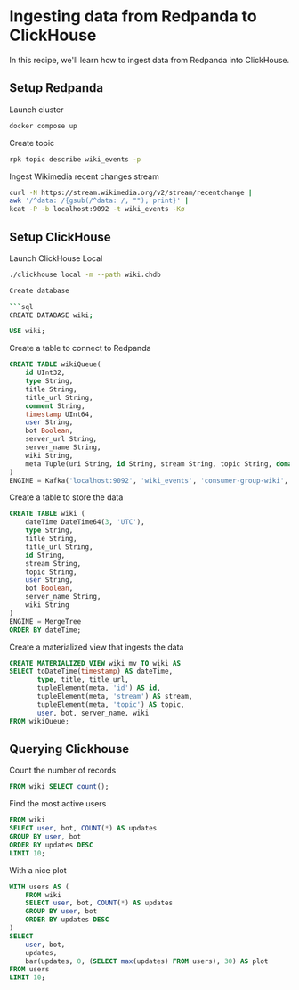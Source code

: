 # Ingesting data from Redpanda to ClickHouse

In this recipe, we'll learn how to ingest data from Redpanda into ClickHouse.

## Setup Redpanda

Launch cluster

```bash
docker compose up
```

Create topic

```bash
rpk topic describe wiki_events -p
```

Ingest Wikimedia recent changes stream

```bash
curl -N https://stream.wikimedia.org/v2/stream/recentchange |
awk '/^data: /{gsub(/^data: /, ""); print}' |
kcat -P -b localhost:9092 -t wiki_events -Kø
```

## Setup ClickHouse

Launch ClickHouse Local

```bash
./clickhouse local -m --path wiki.chdb

Create database

```sql
CREATE DATABASE wiki;
```

```sql
USE wiki;
```

Create a table to connect to Redpanda

```sql
CREATE TABLE wikiQueue(
    id UInt32,
    type String,
    title String,
    title_url String,
    comment String,
    timestamp UInt64,
    user String,
    bot Boolean,
    server_url String,
    server_name String,
    wiki String,
    meta Tuple(uri String, id String, stream String, topic String, domain String)
)
ENGINE = Kafka('localhost:9092', 'wiki_events', 'consumer-group-wiki', 'JSONEachRow');
```

Create a table to store the data

```sql
CREATE TABLE wiki (
    dateTime DateTime64(3, 'UTC'),
    type String,
    title String,
    title_url String,
    id String,
    stream String,
    topic String,
    user String,
    bot Boolean, 
    server_name String,
    wiki String
) 
ENGINE = MergeTree 
ORDER BY dateTime;
```

Create a materialized view that ingests the data

```sql
CREATE MATERIALIZED VIEW wiki_mv TO wiki AS 
SELECT toDateTime(timestamp) AS dateTime,
       type, title, title_url, 
       tupleElement(meta, 'id') AS id, 
       tupleElement(meta, 'stream') AS stream, 
       tupleElement(meta, 'topic') AS topic, 
       user, bot, server_name, wiki
FROM wikiQueue;
```

## Querying Clickhouse

Count the number of records

```sql
FROM wiki SELECT count();
```

Find the most active users

```sql
FROM wiki
SELECT user, bot, COUNT(*) AS updates
GROUP BY user, bot
ORDER BY updates DESC
LIMIT 10;
```

With a nice plot

```sql
WITH users AS (
    FROM wiki
    SELECT user, bot, COUNT(*) AS updates
    GROUP BY user, bot
    ORDER BY updates DESC
)
SELECT
    user, bot,
    updates,
    bar(updates, 0, (SELECT max(updates) FROM users), 30) AS plot
FROM users
LIMIT 10;    
```
